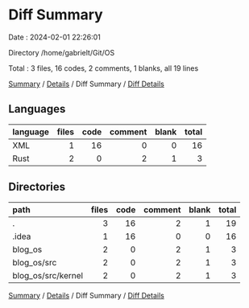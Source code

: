 # Diff Summary

Date : 2024-02-01 22:26:01

Directory /home/gabrielt/Git/OS

Total : 3 files,  16 codes, 2 comments, 1 blanks, all 19 lines

[Summary](results.md) / [Details](details.md) / Diff Summary / [Diff Details](diff-details.md)

## Languages
| language | files | code | comment | blank | total |
| :--- | ---: | ---: | ---: | ---: | ---: |
| XML | 1 | 16 | 0 | 0 | 16 |
| Rust | 2 | 0 | 2 | 1 | 3 |

## Directories
| path | files | code | comment | blank | total |
| :--- | ---: | ---: | ---: | ---: | ---: |
| . | 3 | 16 | 2 | 1 | 19 |
| .idea | 1 | 16 | 0 | 0 | 16 |
| blog_os | 2 | 0 | 2 | 1 | 3 |
| blog_os/src | 2 | 0 | 2 | 1 | 3 |
| blog_os/src/kernel | 2 | 0 | 2 | 1 | 3 |

[Summary](results.md) / [Details](details.md) / Diff Summary / [Diff Details](diff-details.md)